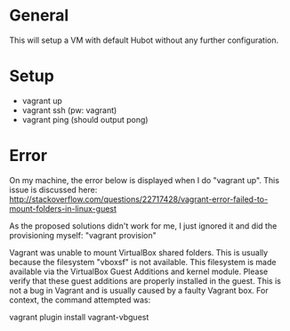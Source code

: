 # General

This will setup a VM with default Hubot without any further configuration.

# Setup

* vagrant up
* vagrant ssh (pw: vagrant)
* vagrant ping (should output pong)

# Error

On my machine, the error below is displayed when I do "vagrant up". This issue is discussed here: 
http://stackoverflow.com/questions/22717428/vagrant-error-failed-to-mount-folders-in-linux-guest

As the proposed solutions didn't work for me, I just ignored it and did the provisioning myself: "vagrant provision"

Vagrant was unable to mount VirtualBox shared folders. This is usually
because the filesystem "vboxsf" is not available. This filesystem is
made available via the VirtualBox Guest Additions and kernel module.
Please verify that these guest additions are properly installed in the
guest. This is not a bug in Vagrant and is usually caused by a faulty
Vagrant box. For context, the command attempted was:

vagrant plugin install vagrant-vbguest

